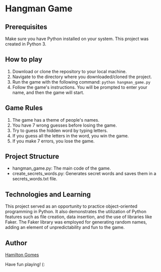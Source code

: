 # Hangman Game

## Prerequisites
Make sure you have Python installed on your system. This project was created in Python 3.

## How to play

1. Download or clone the repository to your local machine.
2. Navigate to the directory where you downloaded/cloned the project.
3. Run the game with the following command:
   `python hangman_game.py`
4. Follow the game's instructions. You will be prompted to enter your name, and then the game will start.

## Game Rules
1. The game has a theme of people's names.
2. You have 7 wrong guesses before losing the game.
3. Try to guess the hidden word by typing letters.
4. If you guess all the letters in the word, you win the game.
5. If you make 7 errors, you lose the game.

## Project Structure
- hangman_game.py: The main code of the game.
- create_secrets_words.py: Generates secret words and saves them in a secrets_words.txt file.
   
## Technologies and Learning
This project served as an opportunity to practice object-oriented programming in Python. It also demonstrates the utilization of Python features such as file creation, data insertion, and the use of libraries like Faker. The Faker library was employed for generating random names, adding an element of unpredictability and fun to the game.

## Author
[Hamilton Gomes](https://github.com/hamiltonGomes)

Have fun playing! (:
